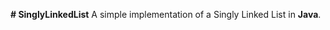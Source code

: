 <b># SinglyLinkedList</b>
A simple implementation of a <red>Singly Linked List</red> in <b>Java</b>. 
